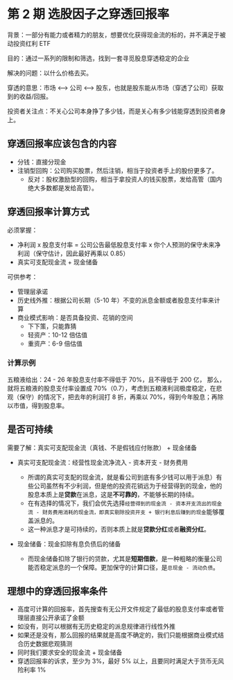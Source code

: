 # 第 2 期 选股因子之穿透回报率

背景：一部分有能力或者精力的朋友，想要优化获得现金流的标的，并不满足于被动投资红利 ETF

目的：通过一系列的限制和筛选，找到一套寻觅股息穿透稳定的企业

解决的问题：以什么价格去买。

穿透的意思：市场 <--> 公司 <--> 股东，也就是股东能从市场（穿透了公司）获取到的收益/回报。

投资者关注点：不关心公司本身挣了多少钱，而是关心有多少钱能穿透到投资者身上。

## 穿透回报率应该包含的内容

- 分钱：直接分现金
- 注销型回购：公司购买股票，然后注销，相当于投资者手上的股份更多了。
  - 反对：股权激励型的回购，相当于拿投资人的钱买股票，发给高管（国内绝大多数都是发给高管）。


## 穿透回报率计算方式

必须掌握：
- 净利润 x 股息支付率 = 公司公告最低股息支付率 x 你个人预测的保守未来净利润（保守估计，因此最好再乘以 0.85）
- 真实可支配现金流 + 现金储备

可供参考：

- 管理层承诺
- 历史线外推：根据公司长期（5-10 年）不变的派息金额或者股息支付率来计算
- 商业模式影响：是否具备投资、花销的空间
  - 下下策，只能靠猜
  - 轻资产：10-12 倍估值
  - 重资产：6-9 倍估值

### 计算示例

五粮液给出：24 - 26 年股息支付率不得低于 70%，且不得低于 200 亿，
那么，就将五粮液的股息支付率设置成 70%（0.7），考虑到五粮液利润极度稳定，在悲观（保守）的情况下，把去年的利润打 8 折，再乘以 70%，得到今年股息；再除以市值，得到股息率。


## 是否可持续

需要了解：真实可支配现金流（真钱、不是假钱应付账款） + 现金储备

- 真实可支配现金流：经营性现金流净流入 - 资本开支 - 财务费用
  - 所谓的真实可支配的现金流，就是看公司到底有多少钱可以用于派息）有些公司虽然有不少利润，但是他的投资花销远为于经营得到的现金，他的股息本质上是**贷款**在派息，这是**不可靠的**，不能够长期的持续。
  - 在有选择的情况下，我们会优先选择`经营得到的现金流 - 资本开支流出的现金流 - 财务费用消耗的现金流，即真实剔除投资开支 + 银行利息后赚到的现金`能够覆盖派息的。
  - 这一种派息才是可持续的，否则本质上就是**贷款分红**或者**融资分红**。

- 现金储备：现金扣除有息负债后的储备
  - 而现金储备扣除了银行的贷款，尤其是**短期借款**，是一种粗略的衡量公司能否稳定派息的一个保障。更加保守的计算口径，是`总现金 - 流动负债`。


## 理想中的穿透回报率条件

- 高度可计算的回报率，首先搜查有无公开文件规定了最低的股息支付率或者管理层直接公开承诺了金额
- 如没有，则可以根据有无历史稳定的派息规律进行线性外推
- 如果还是没有，那么回报的结果就是高度不确定的，我们只能根据商业模式结合历史数据悲观猜测
- 同时我们要求安全的现金流 + 现金储备
- 穿透回报率的诉求，至少为 3%，最好 5% 以上，且要同时满足大于货币无风险利率 1%

